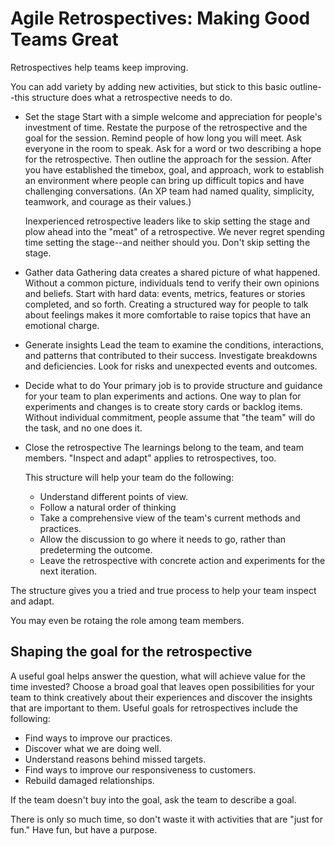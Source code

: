 # Agile Retrospectives: Making Good Teams Great

Retrospectives help teams keep improving.

You can add variety by adding new activities, but stick to this basic outline--this structure does what a retrospective needs to do.

- Set the stage
  Start with a simple welcome and appreciation for people's investment of time. Restate the purpose of the retrospective and the goal for the session. Remind people of how long you will meet. Ask everyone in the room to speak. Ask for a word or two describing a hope for the retrospective. Then outline the approach for the session. After you have established the timebox, goal, and approach, work to establish an environment where people can bring up difficult topics and have challenging conversations.
  (An XP team had named quality, simplicity, teamwork, and courage as their values.)

  Inexperienced retrospective leaders like to skip setting the stage and plow ahead into the "meat" of a retrospective. We never regret spending time setting the stage--and neither should you. Don't skip setting the stage.

- Gather data
  Gathering data creates a shared picture of what happened. Without a common picture, individuals tend to verify their own opinions and beliefs. Start with hard data: events, metrics, features or stories completed, and so forth. Creating a structured way for people to talk about feelings makes it more comfortable to raise topics that have an emotional charge.

- Generate insights
  Lead the team to examine the conditions, interactions, and patterns that contributed to their success. Investigate breakdowns and deficiencies. Look for risks and unexpected events and outcomes.

- Decide what to do
  Your primary job is to provide structure and guidance for your team to plan experiments and actions.
  One way to plan for experiments and changes is to create story cards or backlog items. Without individual commitment, people assume that "the team" will do the task, and no one does it.

- Close the retrospective
  The learnings belong to the team, and team members. "Inspect and adapt" applies to retrospectives, too.

  This structure will help your team do the following:

  - Understand different points of view.
  - Follow a natural order of thinking
  - Take a comprehensive view of the team's current methods and practices.
  - Allow the discussion to go where it needs to go, rather than predeterming the outcome.
  - Leave the retrospective with concrete action and experiments for the next iteration.

The structure gives you a tried and true process to help your team inspect and adapt.

You may even be rotaing the role among team members.

## Shaping the goal for the retrospective

A useful goal helps answer the question, what will achieve value for the time invested? Choose a broad goal that leaves open possibilities for your team to think creatively about their experiences and discover the insights that are important to them. Useful goals for retrospectives include the following:

- Find ways to improve our practices.
- Discover what we are doing well.
- Understand reasons behind missed targets.
- Find ways to improve our responsiveness to customers.
- Rebuild damaged relationships.

If the team doesn't buy into the goal, ask the team to describe a goal.

There is only so much time, so don't waste it with activities that are "just for fun." Have fun, but have a purpose.

